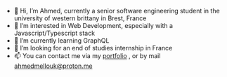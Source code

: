- 👋 Hi, I’m Ahmed, currently a senior software engineering student in the university of western brittany in Brest, France
- 👀 I’m interested in Web Development, especially with a Javascript/Typescript stack
- 🌱 I’m currently learning GraphQL
- 💞️ I’m looking for an end of studies internship in France
- 📫 You can contact me via my <a href="https://www.amedd.me/" target="_blank" >portfolio</a> , or by mail ahmedmellouk@proton.me

<!---
amedmell/amedmell is a ✨ special ✨ repository because its `README.md` (this file) appears on your GitHub profile.
You can click the Preview link to take a look at your changes.
--->
